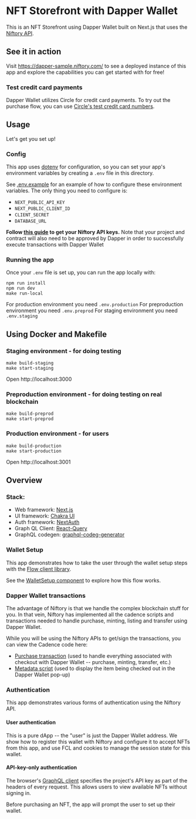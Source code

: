 # NFT Storefront with Dapper Wallet

This is an NFT Storefront using Dapper Wallet built on Next.js that uses the [Niftory API](https://docs.niftory.com/home/v/api/).

## See it in action

Visit https://dapper-sample.niftory.com/ to see a deployed instance of this app and explore the capabilities you can get started with for free!

### Test credit card payments

Dapper Wallet utilizes Circle for credit card payments. To try out the purchase flow, you can use [Circle's test credit card numbers](https://developers.circle.com/developer/docs/test-card-numbers).

## Usage

Let's get you set up!

### Config

This app uses [dotenv](https://github.com/motdotla/dotenv) for configuration, so you can set your app's environment variables by creating a `.env` file in this directory.

See [.env.example](./.env.example) for an example of how to configure these environment variables. The only thing you need to configure is:

- `NEXT_PUBLIC_API_KEY`
- `NEXT_PUBLIC_CLIENT_ID`
- `CLIENT_SECRET`
- `DATABASE_URL`

**Follow [this guide](https://docs.niftory.com/home/v/api/getting-started/api-quickstart#get-your-api-keys) to get your Niftory API keys.** Note that your project and contract will also need to be approved by Dapper in order to successfully execute transactions with Dapper Wallet

### Running the app

Once your `.env` file is set up, you can run the app locally with:

```
npm run install
npm run dev
make run-local
```

For production environment you need `.env.production`
For preproduction environment you need `.env.preprod`
For staging environment you need `.env.staging`

## Using Docker and Makefile

### Staging environment - for doing testing

```
make build-staging
make start-staging
```

Open http://localhost:3000

### Preproduction environment - for doing testing on real blockchain

```
make build-preprod
make start-preprod
```

### Production environment - for users

```
make build-production
make start-production
```

Open http://localhost:3001

## Overview

### Stack:

- Web framework: [Next.js](https://nextjs.org/)
- UI framework: [Chakra UI](https://chakra-ui.com/)
- Auth framework: [NextAuth](https://next-auth.js.org/)
- Graph QL Client: [React-Query](https://react-query-v3.tanstack.com/)
- GraphQL codegen: [graphql-codeg-generator](https://www.graphql-code-generator.com/)

### Wallet Setup

This app demonstrates how to take the user through the wallet setup steps with the [Flow client library](https://docs.onflow.org/fcl/).

See the [WalletSetup component](./lib/components/../../components/wallet/WalletSetup.tsx) to explore how this flow works.

### Dapper Wallet transactions

The advantage of Niftory is that we handle the complex blockchain stuff for you. In that vein, Niftory has implemented all the cadence scripts and transactions needed to handle purchase, minting, listing and transfer using Dapper Wallet.

While you will be using the Niftory APIs to get/sign the transactions, you can view the Cadence code here:

- [Purchase transaction](./public/cadence/buy_from_dapper_with_duc_testnet.cdc) (used to handle everything associated with checkout with Dapper Wallet -- purchase, minting, transfer, etc.)
- [Metadata script](./public/cadence/metadata_script_testnet.cdc) (used to display the item being checked out in the Dapper Wallet pop-up)

### Authentication

This app demonstrates various forms of authentication using the Niftory API.

#### User authentication

This is a pure dApp -- the "user" is just the Dapper Wallet address. We show how to register this wallet with Niftory and configure it to accept NFTs from this app, and use FCL and cookies to manage the session state for this wallet.

#### API-key-only authentication

The browser's [GraphQL client](src/lib/GraphQLClientProvider.tsx) specifies the project's API key as part of the headers of every request.
This allows users to view available NFTs without signing in.

Before purchasing an NFT, the app will prompt the user to set up their wallet.
